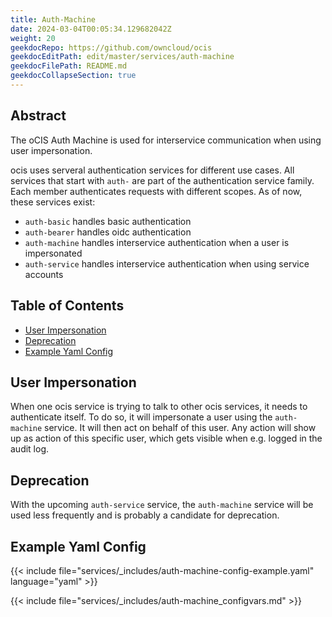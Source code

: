 ```yaml
---
title: Auth-Machine
date: 2024-03-04T00:05:34.129682042Z
weight: 20
geekdocRepo: https://github.com/owncloud/ocis
geekdocEditPath: edit/master/services/auth-machine
geekdocFilePath: README.md
geekdocCollapseSection: true
---
```


<!-- Do not edit this file, it is autogenerated. Edit the service README.md instead -->

## Abstract


The oCIS Auth Machine is used for interservice communication when using user impersonation.

ocis uses serveral authentication services for different use cases. All services that start with `auth-` are part of the authentication service family. Each member authenticates requests with different scopes. As of now, these services exist:
  -   `auth-basic` handles basic authentication
  -   `auth-bearer` handles oidc authentication
  -   `auth-machine` handles interservice authentication when a user is impersonated
  -   `auth-service` handles interservice authentication when using service accounts


## Table of Contents

* [User Impersonation](#user-impersonation)
* [Deprecation](#deprecation)
* [Example Yaml Config](#example-yaml-config)

## User Impersonation

When one ocis service is trying to talk to other ocis services, it needs to authenticate itself. To do so, it will impersonate a user using the `auth-machine` service. It will then act on behalf of this user. Any action will show up as action of this specific user, which gets visible when e.g. logged in the audit log.

## Deprecation

With the upcoming `auth-service` service, the `auth-machine` service will be used less frequently and is probably a candidate for deprecation.
## Example Yaml Config
{{< include file="services/_includes/auth-machine-config-example.yaml"  language="yaml" >}}

{{< include file="services/_includes/auth-machine_configvars.md" >}}

